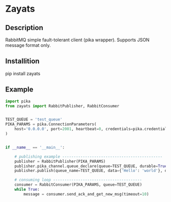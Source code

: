 # Zayats

## Description
RabbitMQ simple fault-tolerant client (pika wrapper). 
Supports JSON message format only.

## Installition
pip install zayats

## Example

```python
import pika
from zayats import RabbitPublisher, RabbitConsumer


TEST_QUEUE = 'test_queue'
PIKA_PARAMS = pika.ConnectionParameters(
    host='0.0.0.0', port=2001, heartbeat=0, credentials=pika.credentials.PlainCredentials('rabbit', '123'),
)


if __name__ == '__main__':

    # publishing example --------------------------------------------
    publisher = RabbitPublisher(PIKA_PARAMS)
    publisher.pika_channel.queue_declare(queue=TEST_QUEUE, durable=True)
    publisher.publish(queue_name=TEST_QUEUE, data={'Hello': 'world'}, declare_queue=False)

    # consuming loop ---------------------------------------
    consumer = RabbitConsumer(PIKA_PARAMS, queue=TEST_QUEUE)
    while True:
        message = consumer.send_ack_and_get_new_msg(timeout=10)

```
